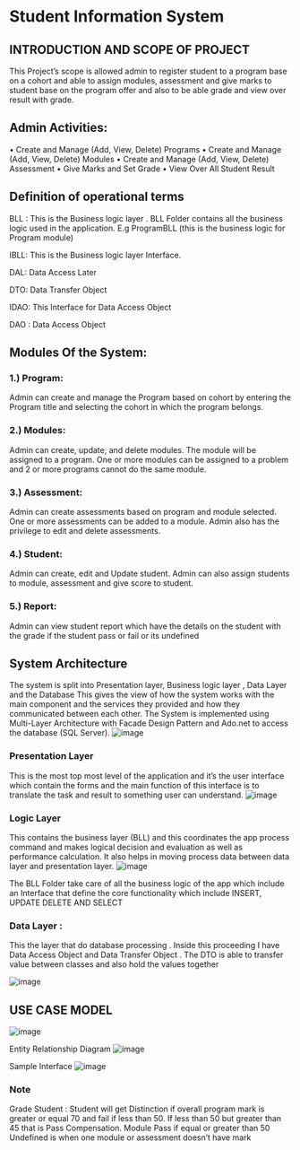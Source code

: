 
# Student Information System

## INTRODUCTION AND SCOPE OF PROJECT
This Project’s scope is allowed admin to register student to a program base on a cohort and able to assign modules, assessment and give marks to student base on the program offer and also to be able grade and view over result with grade.

## Admin Activities:

• Create and Manage (Add, View, Delete) Programs
• Create and Manage (Add, View, Delete) Modules
• Create and Manage (Add, View, Delete) Assessment
• Give Marks and Set Grade
• View Over All Student Result

## Definition of operational terms

BLL : This is the Business logic layer . BLL Folder contains all the business logic used in the application. E.g ProgramBLL (this is the business logic for Program module)

IBLL: This is the Business logic layer Interface.

DAL: Data Access Later

DTO: Data Transfer Object

IDAO: This Interface for Data Access Object

DAO : Data Access Object


## Modules Of the System:

### 1.) Program:

Admin can create and manage the Program based on cohort by entering the Program title and selecting the cohort in which the program belongs.

### 2.) Modules:
Admin can create, update, and delete modules. The module will be assigned to a program. One or more modules can be assigned to a problem and 2 or more programs cannot do the same module.

### 3.) Assessment:
Admin can create assessments based on program and module selected. One or more assessments can be added to a module. Admin also has the privilege to edit and delete assessments.

### 4.) Student:
Admin can create, edit and Update student. Admin can also assign students to module, assessment and give score to student.

### 5.) Report:
Admin can view student report which have the details on the student with the grade if the student pass or fail or its undefined


## System Architecture

The system is split into Presentation layer, Business logic layer , Data Layer and the Database
This gives the view of how the system works with the main component and the services they provided and how they communicated between each other.
The System is implemented using Multi-Layer Architecture with Facade Design Pattern and Ado.net to access the database (SQL Server).
![image](https://user-images.githubusercontent.com/61748811/215202213-cb0e90db-7d5c-4fe0-a255-a0e6718c40a8.png)


### Presentation Layer
This is the most top most level of the application and it’s the user interface which contain the forms and the main function of this interface is to translate the task and result to something user can understand.
![image](https://user-images.githubusercontent.com/61748811/215202321-67a5d3b1-594e-44f7-8f36-e104e8391776.png)


### Logic Layer
This contains the business layer (BLL) and this coordinates the app process command and makes logical decision and evaluation as well as performance calculation. It also helps in moving process data between data layer and presentation layer.
![image](https://user-images.githubusercontent.com/61748811/215202379-3187404d-0cae-40a5-9300-b7fc688c823b.png)


The BLL Folder take care of all the business logic of the app which include an Interface that define the core functionality which include INSERT, UPDATE DELETE AND SELECT

### Data Layer :
This the layer that do database processing .
Inside this proceeding I have Data Access Object and Data Transfer Object .
The DTO is able to transfer value between classes and also hold the values together

![image](https://user-images.githubusercontent.com/61748811/215202424-a1ca974b-8ec8-4c7f-ba21-3ee55b5d4fcc.png)


## USE CASE MODEL
![image](https://user-images.githubusercontent.com/61748811/215202464-8ef969f0-36cc-4747-a846-0d10952374c3.png)

Entity Relationship Diagram
![image](https://user-images.githubusercontent.com/61748811/215202521-c086f8c6-fb66-479d-9d91-4d098373fc19.png)

Sample Interface
![image](https://user-images.githubusercontent.com/61748811/215202757-cc3aa398-2446-4771-8f9c-28ab566b4c0f.png)


### Note
Grade Student : Student will get Distinction if overall program mark is greater or equal 70 and fail if less than 50.
If less than 50 but greater than 45 that is Pass Compensation.
Module Pass if equal or greater than 50
Undefined is when one module or assessment doesn’t have mark
